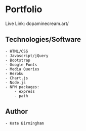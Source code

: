 # Portfolio

Live Link: dopaminecream.art/


## Technologies/Software

	- HTML/CSS
	- Javascript/jQuery
	- Bootstrap
	- Google Fonts
	- Media Queries
	- Heroku
	- Chart.js
	- Node.js
	- NPM packages:
		- express
		- path

## Author

	- Kate Birmingham
